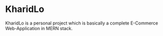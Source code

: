# KharidLo
KharidLo is a personal project which is basically a complete E-Commerce Web-Application in MERN stack.
